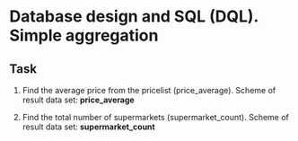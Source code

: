 # Database design and SQL (DQL). Simple aggregation

## Task  

1. Find the average price from the pricelist (price_average). Scheme of result data set: **price_average**

2. Find the total number of supermarkets (supermarket_count). Scheme of result data set: **supermarket_count**

 
